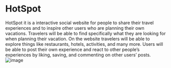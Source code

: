 # HotSpot
HotSpot it is a interactive social website for people to share their travel experiences and to inspire other users who are planning their own vacations. Travelers will be able to find specifically what they are looking for when planning their vacation. On the website travelers will be able to explore things like restaurants, hotels, activities, and many more. Users will be able to post their own experience and react to other people’s experiences by liking, saving, and commenting on other users’ posts.
![image](https://user-images.githubusercontent.com/43173682/124778286-dcb02680-df0e-11eb-9d48-286691dab34c.png)
